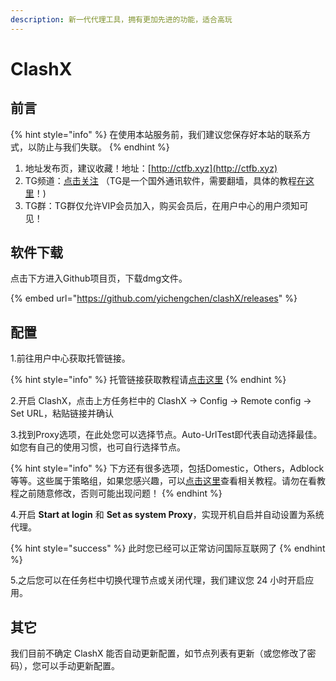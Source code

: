 ```yaml
---
description: 新一代代理工具，拥有更加先进的功能，适合高玩
---
```


# ClashX

## 前言

{% hint style="info" %}
在使用本站服务前，我们建议您保存好本站的联系方式，以防止与我们失联。
{% endhint %}

1. 地址发布页，建议收藏！地址：[http://ctfb.xyz](http://ctfb.xyz)
2. TG频道：[点击关注](https://t.me/cctcloud) （TG是一个国外通讯软件，需要翻墙，具体的教程[在这里](../../advanced/telegram.md)！\)
3. TG群：TG群仅允许VIP会员加入，购买会员后，在用户中心的用户须知可见！

## 软件下载

点击下方进入Github项目页，下载dmg文件。

{% embed url="https://github.com/yichengchen/clashX/releases" %}

## 配置

1.前往用户中心获取托管链接。

{% hint style="info" %}
托管链接获取教程请[点击这里](../../panel.md#ding-yue-tuo-guan-lian-jie)
{% endhint %}

2.开启 ClashX，点击上方任务栏中的 ClashX -&gt; Config -&gt; Remote config -&gt; Set URL，粘贴链接并确认

3.找到Proxy选项，在此处您可以选择节点。Auto-UrlTest即代表自动选择最佳。如您有自己的使用习惯，也可自行选择节点。

{% hint style="info" %}
下方还有很多选项，包括Domestic，Others，Adblock等等。这些属于策略组，如果您感兴趣，可以[点击这里](../../advanced/rules.md)查看相关教程。请勿在看教程之前随意修改，否则可能出现问题！
{% endhint %}

4.开启 **Start at login** 和 **Set as system Proxy**，实现开机自启并自动设置为系统代理。  


{% hint style="success" %}
此时您已经可以正常访问国际互联网了
{% endhint %}

5.之后您可以在任务栏中切换代理节点或关闭代理，我们建议您 24 小时开启应用。  


## 其它

我们目前不确定 ClashX 能否自动更新配置，如节点列表有更新（或您修改了密码），您可以手动更新配置。

